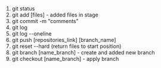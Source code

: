 1. git status
2. git add [files] - added files in stage
3. git commit -m "comments"
4. git log
5. git log --oneline
6. git push [repositories_link] [branch_name]
7. git reset --hard  (return files to start position)
8. git branch [name_branch] - create and added new branch
9. git checkout [name_branch] - apply branch